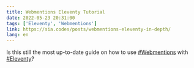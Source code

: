 ```yaml
---
title: Webmentions Eleventy Tutorial
date: 2022-05-23 20:31:00
tags: ['Eleventy', 'Webmentions']
link: https://sia.codes/posts/webmentions-eleventy-in-depth/
lang: en
---
```

Is this still the most up-to-date guide on how to use [#Webmentions](/tag/webmentions/) with [#Eleventy](/tag/eleventy/)?
